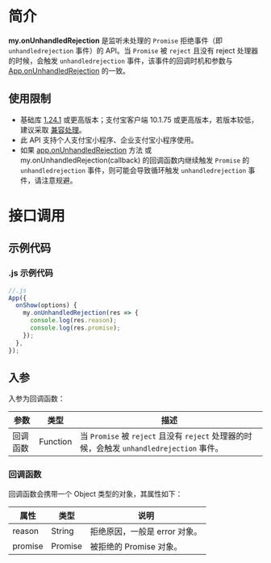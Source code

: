 # 简介

**my.onUnhandledRejection** 是监听未处理的 `Promise` 拒绝事件（即 `unhandledrejection` 事件）的 API。当 `Promise` 被 `reject` 且没有 reject 处理器的时候，会触发 `unhandledrejection` 事件，该事件的回调时机和参数与 [App.onUnhandledRejection](https://opendocs.alipay.com/mini/framework/app-detail) 的一致。

## 使用限制

- 基础库 [1.24.1](https://opendocs.alipay.com/mini/framework/lib) 或更高版本；支付宝客户端 10.1.75 或更高版本，若版本较低，建议采取 [兼容处理](https://docs.alipay.com/mini/framework/compatibility)。
- 此 API 支持个人支付宝小程序、企业支付宝小程序使用。
- 如果 [app.onUnhandledRejection](<https://opendocs.alipay.com/mini/framework/app-detail#onUnhandledRejection(object%3A%20Object)>) 方法 或 my.onUnhandledRejection(callback) 的回调函数内继续触发 `Promise` 的 `unhandledrejection` 事件，则可能会导致循环触发 `unhandledrejection` 事件，请注意规避。

# 接口调用

## 示例代码

### .js 示例代码

```javascript
//.js
App({
  onShow(options) {
    my.onUnhandledRejection(res => {
      console.log(res.reason);
      console.log(res.promise);
    });
  },
});
```

## 入参

入参为回调函数：

| **参数** | **类型** | **描述** |
| --- | --- | --- |
| 回调函数 | Function | 当 `Promise` 被 `reject` 且没有 `reject` 处理器的时候，会触发 `unhandledrejection` 事件。 |

### 回调函数

回调函数会携带一个 Object 类型的对象，其属性如下：

| **属性** | **类型** | **说明**                      |
| -------- | -------- | ----------------------------- |
| reason   | String   | 拒绝原因，一般是 error 对象。 |
| promise  | Promise  | 被拒绝的 Promise 对象。       |

